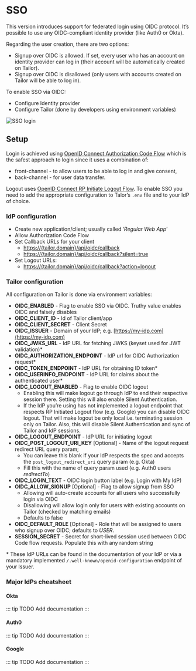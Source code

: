 # SSO

This version introduces support for federated login using OIDC protocol. It’s possible to use any OIDC-compliant identity provider (like Auth0 or Okta).

Regarding the user creation, there are two options:
* Signup over OIDC is allowed. If set, every user who has an account on identity provider can log in (their account will be automatically created on Tailor).
* Signup over OIDC is disallowed (only users with accounts created on Tailor will be able to log in).

To enable SSO via OIDC: 
* Configure Identity provider
* Configure Tailor (done by developers using environment variables)

![SSO login](~@source/tailor/assets/images/sso.png)

## Setup

Login is achieved using [OpenID Connect Authorization Code Flow](https://openid.net/specs/openid-connect-core-1_0.html#CodeFlowAuth) which is the safest approach to login since it uses a combination of:

* front-channel - to allow users to be able to log in and give consent,
* back-channel - for user data transfer.

Logout uses [OpenID Connect RP Initiate Logout Flow](https://openid.net/specs/openid-connect-rpinitiated-1_0.html#RPLogout).
To enable SSO you need to add the appropriate configuration to Talor’s `.env` file and to your IdP of choice.

### IdP configuration

* Create new application/client; usually called ‘*Regular Web App*’
* Allow Authorization Code Flow
* Set Callback URLs for your client 
    * [https://{tailor.domain}/api/oidc/callback](https://{tailor.domain}/api/oidc/callback)
    * [https://{tailor.domain}/api/oidc/callback?silent=true](https://{tailor.domain}/api/oidc/callback?silent=true)
* Set Logout URLs: 
    * [https://{tailor.domain}/api/oidc/callback?action=logout](https://{tailor.domain}/api/oidc/callback?action=logout)

### Tailor configuration

All configuration on Tailor is done via environment variables:
* **OIDC_ENABLED** - Flag to enable SSO via OIDC. Truthy value enables OIDC and falsely disables
* **OIDC_CLIENT_ID** - Id of Tailor client/app
* **OIDC_CLIENT_SECRET** - Client Secret 
* **OIDC_ISSUER** - Domain of your IdP; e.g. [https://my-idp.com](https://my-idp.com)
* **OIDC_JWKS_URL** - IdP URL for fetching JWKS (keyset used for JWT validation)*
* **OIDC_AUTHORIZATION_ENDPOINT** - IdP url for OIDC Authorization request*
* **OIDC_TOKEN_ENDPOINT** - IdP URL for obtaining ID token*
* **OIDC_USERINFO_ENDPOINT** - IdP URL for claims about the authenticated user*
* **OIDC_LOGOUT_ENABLED** - Flag to enable OIDC logout
    * Enabling this will make logout go through IdP to end their respective session there. Setting this will also enable Silent Authentication.
    * If the IdP you’re using has not implemented a logout endpoint that respects RP Initiated Logout flow (e.g. Google) you can disable OIDC logout. That will make logout be only local i.e. terminating session only on Tailor. Also, this will disable Silent Authentication and sync of Tailor and IdP sessions.
* **OIDC_LOGOUT_ENDPOINT** - IdP URL for initiating logout
* **OIDC_POST_LOGOUT_URI_KEY** [Optional] - Name of the logout request redirect URL query param;
    * You can leave this blank if your IdP respects the spec and accepts the `post_logout_redirect_uri` query param (e.g. Okta)
    * Fill this with the name of query param used (e.g. Auth0 users *redirectTo*)
* **OIDC_LOGIN_TEXT** - OIDC login button label (e.g. Login with My IdP)
* **OIDC_ALLOW_SIGNUP** [Optional] - Flag to allow signup from SSO
    * Allowing will auto-create accounts for all users who successfully login via OIDC
    * Disallowing will allow login only for users with existing accounts on Tailor (checked by matching emails)
    * Defaults to false
* **OIDC_DEFAULT_ROLE** [Optional] - Role that will be assigned to users who signup over OIDC; defaults to *USER*.
* **SESSION_SECRET** - Secret for short-lived session used between OIDC Code flow requests. Populate this with any random string

\* These IdP URLs can be found in the documentation of your IdP or via a mandatory implemented `/.well-known/openid-configuration` endpoint of your Issuer.

### Major IdPs cheatsheet

#### Okta

::: tip TODO
Add documentation
:::

#### Auth0

::: tip TODO
Add documentation
:::

#### Google

::: tip TODO
Add documentation
:::